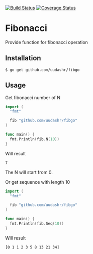 [![Build Status](https://travis-ci.org/uudashr/fibgo.svg?branch=master)](https://travis-ci.org/uudashr/fibgo)
[![Coverage Status](https://coveralls.io/repos/github/uudashr/fibgo/badge.svg?branch=master)](https://coveralls.io/github/uudashr/fibgo?branch=master)

# Fibonacci

Provide function for fibonacci operation

## Installation
```shell
$ go get github.com/uudashr/fibgo
```

## Usage
Get fibonacci number of N
```go
import (
  "fmt"

  fib "github.com/uudashr/fibgo"
)

func main() {
  fmt.Println(fib.N(10))
}
```

Will result
```
7
```

The N will start from 0.

Or get sequence with length 10

```go
import (
  "fmt"

  fib "github.com/uudashr/fibgo"
)

func main() {
  fmt.Println(fib.Seq(10))
}
```

Will result
```
[0 1 1 2 3 5 8 13 21 34]
```
